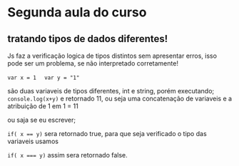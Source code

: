 # Segunda aula do curso

## tratando tipos de dados diferentes!

Js faz a verificação logica de tipos distintos sem apresentar erros, isso pode ser um problema, se não interpretado corretamente!

`var x = 1  `
`var y = "1" `

são duas variaveis de tipos diferentes, int e string, porém executando;
`console.log(x+y)`
e retornado 11, ou seja uma concatenação de variaveis e a atribuição de 1 em 1 = 11

ou saja se eu escrever;

`if( x == y)`
sera retornado true, para que seja verificado o tipo das variaveis usamos 

`if( x === y)`
assim sera retornado false.